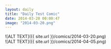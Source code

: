 ```yaml
---
layout: daily
title: "Daily Test Comic"
date: 2014-03-20 00:00:47
image: "2014-03-20.png"
---
```

<div class="landscape">![ALT TEXT]({{ site.url }}/comics/2014-03-20.png)</div>
<div class="portrait">![ALT TEXT]({{ site.url }}/comics/2014-04-05.png)</div>
